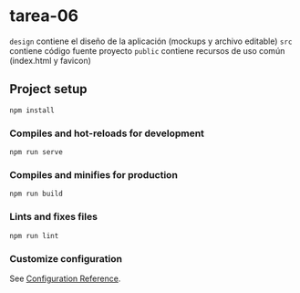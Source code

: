 # tarea-06

`design` contiene el diseño de la aplicación (mockups y archivo editable)
`src` contiene código fuente proyecto
`public` contiene recursos de uso común (index.html y favicon)

## Project setup
```
npm install
```

### Compiles and hot-reloads for development
```
npm run serve
```

### Compiles and minifies for production
```
npm run build
```

### Lints and fixes files
```
npm run lint
```

### Customize configuration
See [Configuration Reference](https://cli.vuejs.org/config/).
